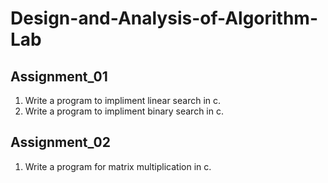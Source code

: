 # Design-and-Analysis-of-Algorithm-Lab

## Assignment_01
1. Write a program to impliment linear search in c.
2. Write a program to impliment binary search in c.

## Assignment_02
1. Write a program for matrix multiplication in c.
